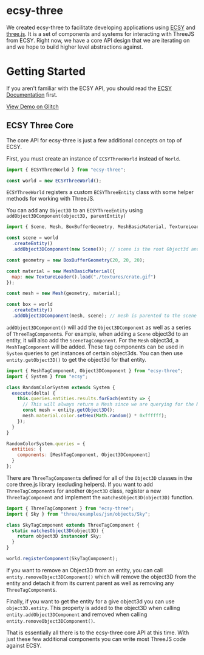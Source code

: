 # ecsy-three

We created ecsy-three to facilitate developing applications using [ECSY](https://ecsy.io) and [three.js](https://threejs.org). It is a set of components and systems for interacting with ThreeJS from ECSY. Right now, we have a core API design that we are iterating on and we hope to build higher level abstractions against.

# Getting Started

If you aren't familiar with the ECSY API, you should read the [ECSY Documentation](https://ecsy.io/docs) first.

[View Demo on Glitch](https://glitch.com/~ecsy-three-spinning-cube)

## ECSY Three Core

The core API for ecsy-three is just a few additional concepts on top of ECSY.

First, you must create an instance of `ECSYThreeWorld` instead of `World`.

```javascript
import { ECSYThreeWorld } from "ecsy-three";

const world = new ECSYThreeWorld();
```

`ECSYThreeWorld` registers a custom `ECSYThreeEntity` class with some helper methods for working with ThreeJS.

You can add any `Object3D` to an `ECSYThreeEntity` using `addObject3DComponent(object3D, parentEntity)`

```javascript
import { Scene, Mesh, BoxBufferGeometry, MeshBasicMaterial, TextureLoader } from "three";

const scene = world
  .createEntity()
  .addObject3DComponent(new Scene()); // scene is the root Object3d and has no parent

const geometry = new BoxBufferGeometry(20, 20, 20);

const material = new MeshBasicMaterial({
  map: new TextureLoader().load("./textures/crate.gif")
});

const mesh = new Mesh(geometry, material);

const box = world
  .createEntity()
  .addObject3DComponent(mesh, scene); // mesh is parented to the scene entity
```

`addObject3DComponent()` will add the `Object3DComponent` as well as a series of `ThreeTagComponent`s. For example, when adding a `Scene` object3d to an entity, it will also add the `SceneTagComponent`. For the `Mesh` object3d, a `MeshTagComponent` will be added. These tag components can be used in `System` queries to get instances of certain object3ds. You can then use `entity.getObject3D()` to get the object3d for that entity.

```javascript
import { MeshTagComponent, Object3DComponent } from "ecsy-three";
import { System } from "ecsy";

class RandomColorSystem extends System {
  execute(delta) {
    this.queries.entities.results.forEach(entity => {
      // This will always return a Mesh since we are querying for the MeshTagComponent
      const mesh = entity.getObject3D();
      mesh.material.color.setHex(Math.random() * 0xffffff);
    });
  }
}

RandomColorSystem.queries = {
  entities: {
    components: [MeshTagComponent, Object3DComponent]
  }
};
```

There are `ThreeTagComponent`s defined for all of the `Object3D` classes in the core three.js library (excluding helpers). If you want to add `ThreeTagComponent`s for another `Object3D` class, register a new `ThreeTagComponent` and implement the `matchesObject3D(object3D)` function.

```javascript
import { ThreeTagComponent } from "ecsy-three";
import { Sky } from "three/examples/jsm/objects/Sky";

class SkyTagComponent extends ThreeTagComponent {
  static matchesObject3D(object3D) {
    return object3D instanceof Sky;
  }
}

world.registerComponent(SkyTagComponent);
```

If you want to remove an Object3D from an entity, you can call `entity.removeObject3DComponent()` which will remove the object3D from the entity and detach it from its current parent as well as removing any `ThreeTagComponent`s.

Finally, if you want to get the entity for a give object3d you can use `object3D.entity`. This property is added to the object3D when calling `entity.addObject3DComponent` and removed when calling `entity.removeObject3DComponent()`.

That is essentially all there is to the ecsy-three core API at this time. With just these few additional components you can write most ThreeJS code against ECSY.
